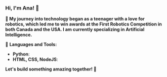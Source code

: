 ### Hi, I'm Ana! 👋

**🚀 My journey into technology began as a teenager with a love for robotics, which led me to win awards at the First Robotics Competition in both Canada and the USA. I am currently specializing in Artificial Intelligence.**

🎨 **Languages and Tools:**
- **Python**:
- **HTML, CSS, NodeJS**: 

**Let's build something amazing together! 🌟**


<!--
**anacanttu/anacanttu** is a ✨ _special_ ✨ repository because its `README.md` (this file) appears on your GitHub profile.

Here are some ideas to get you started:

- 🔭 I’m currently working on ...
- 🌱 I’m currently learning ...
- 👯 I’m looking to collaborate on ...
- 🤔 I’m looking for help with ...
- 💬 Ask me about ...
- 📫 How to reach me: ...
- 😄 Pronouns: ...
- ⚡ Fun fact: ...
-->

